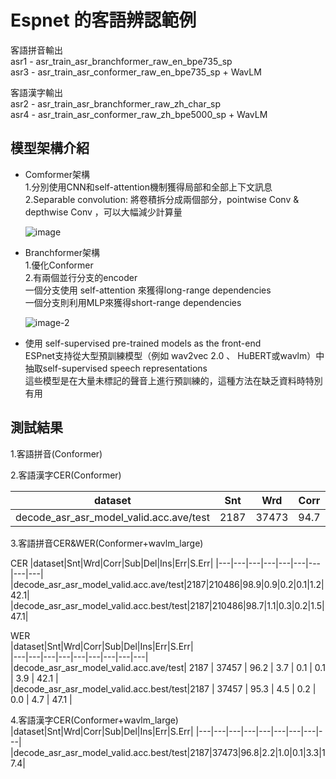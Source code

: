 # Espnet 的客語辨認範例  

客語拼音輸出  
asr1 - asr_train_asr_branchformer_raw_en_bpe735_sp  
asr3 - asr_train_asr_conformer_raw_en_bpe735_sp + WavLM  

客語漢字輸出  
asr2 - asr_train_asr_branchformer_raw_zh_char_sp  
asr4 - asr_train_asr_conformer_raw_zh_bpe5000_sp + WavLM  

## 模型架構介紹  
* Comformer架構  
    1.分別使用CNN和self-attention機制獲得局部和全部上下文訊息  
    2.Separable convolution: 將卷積拆分成兩個部分，pointwise Conv & depthwise Conv ，可以大幅減少計算量  

    ![image](https://github.com/MachineLearningNTUT/taiwanese-tts-supech/assets/111730019/deadae9f-17b4-4ff8-9e0b-1dbe0dab39cd)  

* Branchformer架構  
    1.優化Conformer  
    2.有兩個並行分支的encoder  
        一個分支使用 self-attention 來獲得long-range dependencies  
        一個分支則利用MLP來獲得short-range dependencies  

    ![image-2](https://github.com/MachineLearningNTUT/taiwanese-tts-supech/assets/111730019/6ed63023-5e81-451e-88dc-22e25d10139b)  

*  使用 self-supervised pre-trained models as the front-end  
ESPnet支持從大型預訓練模型（例如 wav2vec 2.0 、 HuBERT或wavlm）中抽取self-supervised speech representations  
這些模型是在大量未標記的聲音上進行預訓練的，這種方法在缺乏資料時特別有用  

## 測試結果  

1.客語拼音(Conformer)   


2.客語漢字CER(Conformer)  

|dataset|Snt|Wrd|Corr|Sub|Del|Ins|Err|S.Err|
|---|---|---|---|---|---|---|---|---|
|decode_asr_asr_model_valid.acc.ave/test|2187|37473|94.7|4.8|0.4|0.1|5.3|17.1|

3.客語拼音CER&WER(Conformer+wavlm_large)  

CER
|dataset|Snt|Wrd|Corr|Sub|Del|Ins|Err|S.Err|
|---|---|---|---|---|---|---|---|---|
|decode_asr_asr_model_valid.acc.ave/test|2187|210486|98.9|0.9|0.2|0.1|1.2|42.1|
|decode_asr_asr_model_valid.acc.best/test|2187|210486|98.7|1.1|0.3|0.2|1.5|47.1|  

WER  
|dataset|Snt|Wrd|Corr|Sub|Del|Ins|Err|S.Err|  
|---|---|---|---|---|---|---|---|---|  
|decode_asr_asr_model_valid.acc.ave/test|   2187    |   37457   |   96.2     |   3.7   |    0.1    |    0.1   |    3.9   |    42.1    |  
|decode_asr_asr_model_valid.acc.best/test|2187  |  37457  |  95.3   |  4.5   |   0.2   |   0.0    | 4.7 |   47.1  |  




4.客語漢字CER(Conformer+wavlm_large)  
|dataset|Snt|Wrd|Corr|Sub|Del|Ins|Err|S.Err|
|---|---|---|---|---|---|---|---|---|
|decode_asr_asr_model_valid.acc.best/test|2187|37473|96.8|2.2|1.0|0.1|3.3|17.4|

